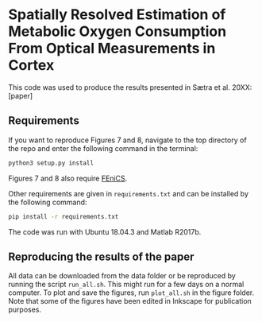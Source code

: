 # Spatially Resolved Estimation of Metabolic Oxygen Consumption From Optical Measurements in Cortex

This code was used to produce the results presented in Sætra et al. 20XX: [paper]

## Requirements 

If you want to reproduce Figures 7 and 8, navigate to the top directory of the repo and enter the following
command in the terminal: 
```bash
python3 setup.py install
```

Figures 7 and 8 also require [FEniCS](https://fenics.readthedocs.io/en/latest/installation.html#debian-ubuntu-packages).

Other requirements are given in `requirements.txt` and can be installed by the following command:
```bash
pip install -r requirements.txt
```

The code was run with Ubuntu 18.04.3 and Matlab R2017b. 

## Reproducing the results of the paper

All data can be downloaded from the data folder or be reproduced by running the script `run_all.sh`. This might run for a few days on a normal computer.
To plot and save the figures, run `plot_all.sh` in the figure folder.
Note that some of the figures have been edited in Inkscape for publication purposes.
